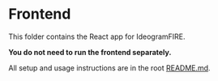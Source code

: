 # Frontend

This folder contains the React app for IdeogramFIRE.

**You do not need to run the frontend separately.**

All setup and usage instructions are in the root [README.md](../README.md). 